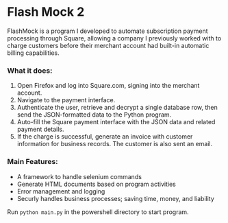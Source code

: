 # Flash Mock 2
FlashMock is a program I developed to automate subscription payment processing through Square, allowing a company I previously worked with to charge customers before their merchant account had built-in automatic billing capabilities.
### What it does:
1. Open Firefox and log into Square.com, signing into the merchant account.
2. Navigate to the payment interface.
3. Authenticate the user, retrieve and decrypt a single database row, then send the JSON-formatted data to the Python program.
4. Auto-fill the Square payment interface with the JSON data and related payment details.
5. If the charge is successful, generate an invoice with customer information for business records. The customer is also sent an email.
### Main Features:
* A framework to handle selenium commands
* Generate HTML documents based on program activities
* Error management and logging
* Securly handles business processes; saving time, money, and liability

Run ```python main.py``` in the powershell directory to start program.